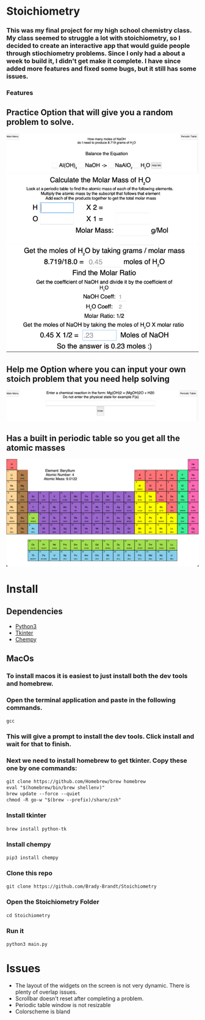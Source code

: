 # Stoichiometry
### This was my final project for my high school chemistry class. My class seemed to struggle a lot with stoichiometry, so I decided to create an interactive app that would guide people through stiochiometry problems. Since I only had a about a week to build it, I didn't get make it complete. I have since added more features and fixed some bugs, but it still has some issues. 

### Features
## Practice Option that will give you a random problem to solve. 

![alt text](https://github.com/Brady-Brandt/Stoichiometry/blob/main/pictures/StepOne.png?raw=true)
![alt text](https://github.com/Brady-Brandt/Stoichiometry/blob/main/pictures/Steptwo.png?raw=true)
![alt text](https://github.com/Brady-Brandt/Stoichiometry/blob/main/pictures/FinalSteps.png?raw=true)

## Help me Option where you can input your own stoich problem that you need help solving
![alt text](https://github.com/Brady-Brandt/Stoichiometry/blob/main/pictures/Help.png?raw=true)

## Has a built in periodic table so you get all the atomic masses 
![alt text](https://github.com/Brady-Brandt/Stoichiometry/blob/main/pictures/table.png?raw=true)

# Install 
## Dependencies
+ [Python3](https://www.python.org/)
+ [Tkinter](https://docs.python.org/3/library/tkinter.html)
+ [Chempy](https://pypi.org/project/chempy/)

## MacOs 
### To install macos it is easiest to just install both the dev tools and homebrew.
### Open the terminal application and paste in the following commands. 
```Console
gcc
```
### This will give a prompt to install the dev tools. Click install and wait for that to finish. 
### Next we need to install homebrew to get tkinter. Copy these one by one commands: 
```Console
git clone https://github.com/Homebrew/brew homebrew
eval "$(homebrew/bin/brew shellenv)"
brew update --force --quiet
chmod -R go-w "$(brew --prefix)/share/zsh"
```
### Install tkinter 
```Console
brew install python-tk
```
### Install chempy
```Console
pip3 install chempy
```
### Clone this repo
```Console
git clone https://github.com/Brady-Brandt/Stoichiometry
```
### Open the Stoichiometry Folder
``` Console
cd Stoichiometry
```
### Run it
```Console
python3 main.py
```





# Issues
+ The layout of the widgets on the screen is not very dynamic. There is plenty of overlap issues.
+ Scrollbar doesn't reset after completing a problem.
+ Periodic table window is not resizable
+ Colorscheme is bland
